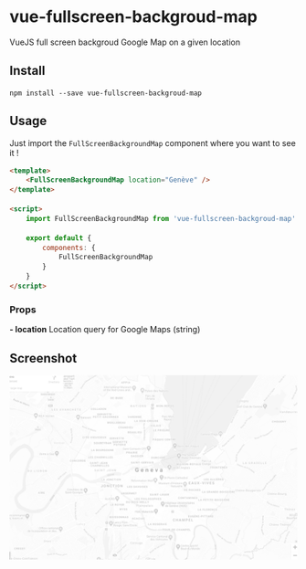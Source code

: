 # vue-fullscreen-backgroud-map
VueJS full screen backgroud Google Map on a given location

## Install
```shell
npm install --save vue-fullscreen-backgroud-map
```

## Usage
Just import the `FullScreenBackgroundMap` component where you want to see it !

```html
<template>
    <FullScreenBackgroundMap location="Genève" />
</template>

<script>
	import FullScreenBackgroundMap from 'vue-fullscreen-backgroud-map'

	export default {
		components: {
			FullScreenBackgroundMap
		}
	}
</script>
```

### Props
**- location**
Location query for Google Maps (string)


## Screenshot
![enter image description here](docs/img/fullscreen-backgroud-map-screenshot.png)

